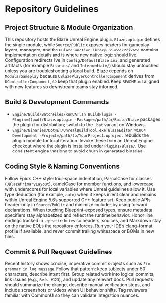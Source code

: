 # Repository Guidelines

## Project Structure & Module Organization
This repository hosts the Blaze Unreal Engine plugin. `Blaze.uplugin` defines the single module, while `Source/Public` exposes headers for gameplay layers, managers, and the `UBlazeFunctionLibrary`. `Source/Private` contains implementation details and is where new native logic should live. Configuration redirects live in `Config/DefaultBlaze.ini`, and generated artifacts (for example `Binaries/` and `Intermediate/`) should stay untouched unless you are troubleshooting a local build. Blaze depends on `ModularGameplay` because `UBlazePlayerControllerComponent` derives from `UControllerComponent`, so keep that plugin enabled. Keep `README.md` aligned with new features so downstream teams stay informed.

## Build & Development Commands
- `Engine/Build/BatchFiles/RunUAT.sh BuildPlugin -Plugin=$(pwd)/Blaze.uplugin -Package=/path/to/Build/Blaze` packages the plugin for distribution; switch to the `.bat` variant on Windows.
- `Engine/Binaries/DotNET/UnrealBuildTool.exe BlazeEditor Win64 Development -Project=/path/to/YourProject.uproject` rebuilds the plugin module for local iteration.
Invoke these from an Unreal Engine checkout where the plugin is installed under `Plugins/Blaze/`. Use consistent engine versions to avoid churn in generated binaries.

## Coding Style & Naming Conventions
Follow Epic’s C++ style: four-space indentation, PascalCase for classes (`UBlazePrimaryLayout`), camelCase for member functions, and lowercase with underscores for local variables where Unreal guidelines allow it. Use type deduction (for example, `auto`) when it keeps intent clear and remains within Unreal Engine 5.6’s supported C++ feature set. Keep public APIs header-only in `Source/Public` and minimize includes by using forward declarations. When touching Blueprint-exposed types, ensure metadata specifiers stay alphabetized and reflect the runtime behavior. Honor line endings tracked in `.gitattributes` so headers, sources, and Markdown stay on the native EOLs the repository enforces. Run your IDE’s clang-format profile if available, and never commit trailing whitespace or BOMs in new files.

## Commit & Pull Request Guidelines
Recent history shows concise, imperative commit subjects such as `Fix grammar in log message`. Follow that pattern: keep subjects under 50 characters, describe intent first. Group related work into logical commits, link issues (e.g., `Refs #123`), and update any relevant docs. Pull requests should summarize the change, describe manual verification steps, and include screenshots or videos when UI behavior shifts. Tag reviewers familiar with CommonUI so they can validate integration nuances.
